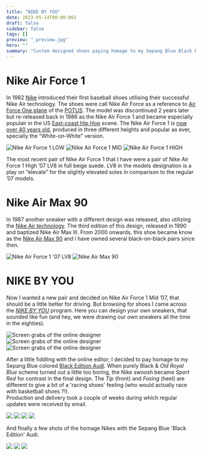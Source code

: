 ```yaml
---
title: "NIKE BY YOU"
date: 2023-05-14T00:00:00Z
draft: false
sidebar: false
tags: []
preview: "_preview.jpg"
hero: ""
summary: "Custom designed shoes paying homage to my Sepang Blue Black Edition Audi"
---
```


# Nike Air Force 1
In 1982 [Nike](https://www.shoepalace.com/blogs/all/the-history-of-nike) introduced their first baseball shoes utilising their successful Nike Air technology. The shoes were call Nike Air Force as a reference to [Air Force One plane](https://www.af.mil/About-Us/Fact-Sheets/Display/Article/104588/vc-25-air-force-one/) of the [POTUS](https://en.wikipedia.org/wiki/President_of_the_United_States).
The model was discontinued 2 years later but re-released back in 1986 as the Nike Air Force 1 and became especially populair in the US [East-coast Hip Hop](https://en.wikipedia.org/wiki/East_Coast_hip_hop) scene.
The Nike Air Force 1 is [now over 40 years old](https://www.nike.com/air-force-1), produced in three different heights and popular as ever, specially the “White-on-White” version.

![Nike Air Force 1 LOW](air-force-1-low.jpg)
![Nike Air Force 1 MID](air-force-1-mid.jpg)
![Nike Air Force 1 HIGH](air-force-1-high.jpg)

The most recent pair of Nike Air Force 1 that I have were a pair of Nike Air Force 1 High ’07 LV8 in full beige suede. LV8 in the models designation is a play on “elevate” for the slightly elevated soles in comparison to the regular ’07 models.

# Nike Air Max 90
In 1987 another sneaker with a different design was released, also utilizing the [Nike Air technology](https://www.goat.com/editorial/nike-air-max-sneakers-history). The third edition of this design, released in 1990 and baptized Nike Air Max III. From 2000 onwards, this shoe became know as the [Nike Air Max 90](https://cultedge.com/history-nike-air-max-90/) and I have owned several black-on-black pairs since then.

![Nike Air Force 1 '07 LV8](nike-air-force-1-07-lv8.jpg)
![Nike Air Max 90](nike-air-max-90.jpg)

# NIKE BY YOU
Now I wanted a new pair and decided on Nike Air Force 1 Mid ’07, that should be a little better for driving. But browsing for shoes I came across the [_NIKE BY YOU_](https://www.nike.com/nl/en/w/mens-nike-by-you-shoes-6ealhznik1zy7ok) program. Here you can design your own sneakers, that sounded like fun (and hey, we were drawing our own sneakers all the time in the eighties).

![Screen grabs of the online designer](editor-1.jpg)
![Screen grabs of the online designer](editor-2.jpg)
![Screen grabs of the online designer](editor-3.jpg)

After a little fiddling with the online editor; I decided to pay homage to my Sepang Blue colored [Black Edition Audi](https://youtu.be/rCChHiiqUfY). When purely Black & _Old Royal Blue_ scheme turned out a little too boring, the Nike swoosh became _Sport Red_ for contrast in the final design. The _Tip_ (front) and _Foxing_ (heel) are different to give a bit of a 'racing shoes' feeling (who would actually race with basketball shoes ?!).  
Production and delivery took a couple of weeks during which regular updates were received by email.

![](update-1.jpg)
![](update-2.jpg)
![](update-3.jpg)
![](update-4.jpg)

And finally a few shots of the homage Nikes with the Sepang Blue 'Black Edition' Audi.

![](sepang-1.jpg)
![](sepang-2.jpg)
![](sepang-3.jpg)



